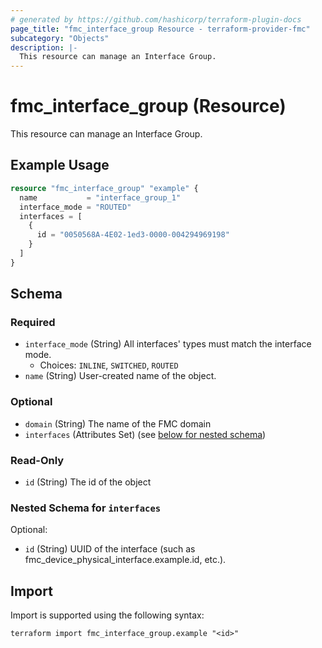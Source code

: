 ```yaml
---
# generated by https://github.com/hashicorp/terraform-plugin-docs
page_title: "fmc_interface_group Resource - terraform-provider-fmc"
subcategory: "Objects"
description: |-
  This resource can manage an Interface Group.
---
```


# fmc_interface_group (Resource)

This resource can manage an Interface Group.

## Example Usage

```terraform
resource "fmc_interface_group" "example" {
  name           = "interface_group_1"
  interface_mode = "ROUTED"
  interfaces = [
    {
      id = "0050568A-4E02-1ed3-0000-004294969198"
    }
  ]
}
```

<!-- schema generated by tfplugindocs -->
## Schema

### Required

- `interface_mode` (String) All interfaces' types must match the interface mode.
  - Choices: `INLINE`, `SWITCHED`, `ROUTED`
- `name` (String) User-created name of the object.

### Optional

- `domain` (String) The name of the FMC domain
- `interfaces` (Attributes Set) (see [below for nested schema](#nestedatt--interfaces))

### Read-Only

- `id` (String) The id of the object

<a id="nestedatt--interfaces"></a>
### Nested Schema for `interfaces`

Optional:

- `id` (String) UUID of the interface (such as fmc_device_physical_interface.example.id, etc.).

## Import

Import is supported using the following syntax:

```shell
terraform import fmc_interface_group.example "<id>"
```
